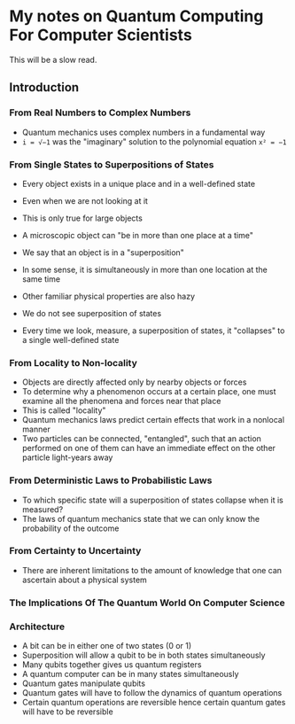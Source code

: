# My notes on Quantum Computing For Computer Scientists

This will be a slow read.

## Introduction

### From Real Numbers to Complex Numbers

- Quantum mechanics uses complex numbers in a fundamental way
- `i = √−1` was the "imaginary" solution to the polynomial equation `x² = −1`

### From Single States to Superpositions of States

- Every object exists in a unique place and in a well-defined state
- Even when we are not looking at it
- This is only true for large objects

- A microscopic object can "be in more than one place at a time"
- We say that an object is in a "superposition"
- In some sense, it is simultaneously in more than one location at the same time
- Other familiar physical properties are also hazy

- We do not see superposition of states
- Every time we look, measure, a superposition of states, it "collapses" to a single well-defined state

### From Locality to Non-locality

- Objects are directly affected only by nearby objects or forces
- To determine why a phenomenon occurs at a certain place, one must examine all the phenomena and forces near that place
- This is called "locality"
- Quantum mechanics laws predict certain effects that work in a nonlocal manner
- Two particles can be connected, "entangled", such that an action performed on one of them can have an immediate effect on the other particle light-years away

### From Deterministic Laws to Probabilistic Laws

- To which specific state will a superposition of states collapse when it is measured?
- The laws of quantum mechanics state that we can only know the probability of the outcome

### From Certainty to Uncertainty

- There are inherent limitations to the amount of knowledge that one can ascertain about a physical system

### The Implications Of The Quantum World On Computer Science

### Architecture

- A bit can be in either one of two states (0 or 1)
- Superposition will allow a qubit to be in both states simultaneously
- Many qubits together gives us quantum registers
- A quantum computer can be in many states simultaneously
- Quantum gates manipulate qubits
- Quantum gates will have to follow the dynamics of quantum operations
- Certain quantum operations are reversible hence certain quantum gates will have to be reversible

